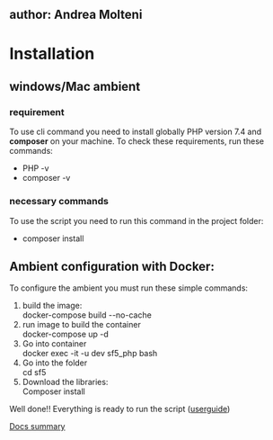 ## author: Andrea Molteni

# Installation

## windows/Mac ambient

### requirement
To use cli command you need to install globally PHP version 7.4 and **composer** on your machine. To check these requirements, run these commands:
- PHP -v 
- composer -v

### necessary commands
To use the script you need to run this command in the project folder:
- composer install 

## Ambient configuration with Docker:
To configure the ambient you must run these simple commands:
1. build the image: <br>
docker-compose build --no-cache
2. run image to build the container<br>
docker-compose up -d
3. Go into container<br>
docker exec -it -u dev sf5_php bash
4. Go into the folder<br>
cd sf5
5. Download the libraries:<br>
Composer install

Well done!! Everything is ready to run the script
 ([userguide](userguides.md))

 [Docs summary](../README.md)


